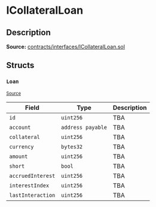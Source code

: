 # ICollateralLoan

## Description

**Source:** [contracts/interfaces/ICollateralLoan.sol](https://github.com/Synthetixio/synthetix/tree/v2.77.2/contracts/interfaces/ICollateralLoan.sol)

## Structs

### `Loan`

<sub>[Source](https://github.com/Synthetixio/synthetix/tree/v2.77.2/contracts/interfaces/ICollateralLoan.sol#L6)</sub>

| Field             | Type              | Description |
| ----------------- | ----------------- | ----------- |
| `id`              | `uint256`         | TBA         |
| `account`         | `address payable` | TBA         |
| `collateral`      | `uint256`         | TBA         |
| `currency`        | `bytes32`         | TBA         |
| `amount`          | `uint256`         | TBA         |
| `short`           | `bool`            | TBA         |
| `accruedInterest` | `uint256`         | TBA         |
| `interestIndex`   | `uint256`         | TBA         |
| `lastInteraction` | `uint256`         | TBA         |
